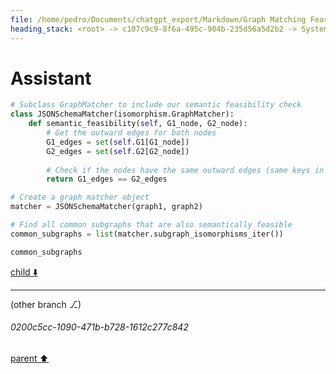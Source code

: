 ```yaml
---
file: /home/pedro/Documents/chatgpt_export/Markdown/Graph Matching Feasibility Explanation.md
heading_stack: <root> -> c107c9c9-8f6a-495c-904b-235d56a5d2b2 -> System -> 201c3e31-2aa4-4889-bf9a-7b2f47a7b304 -> System -> aaa251a3-5cb0-4526-a1ed-39cc659d7cc2 -> User -> 77b07057-503b-4e8f-bac8-e1a6de24738f -> Assistant -> Syntactic Feasibility -> Semantic Feasibility -> aaa2c26f-c4b8-4e51-8df5-fd93d6377e9e -> User -> 5103b6c1-bfb8-4864-8c23-7d1455a6a36d -> Assistant -> d1235c26-f990-48c6-b489-d93d840c3431 -> Assistant -> 4f565871-050f-49dd-955b-dc794660f886 -> Tool -> 217fd290-3683-4577-a0a6-24d240457cfa -> Assistant -> 0232b550-a655-4b35-8e31-c171ada0f0bf -> Assistant -> d05aeb1d-fff5-4a2d-b95c-62aaddffda84 -> Tool -> 0b721f7f-a563-4fc4-bf0d-f93aacf247ad -> Assistant -> aaa26d09-2862-438e-99fc-b8ef51118c85 -> User -> 441f8e72-1a9c-4a00-bfaa-d30af1944b7d -> Assistant -> 50a33b96-9d9e-4443-a492-ea52fddbc682 -> Tool -> 084ffc2f-44fa-41e3-8782-3d9f8082cce3 -> Assistant -> 1c3be440-f440-4784-bc72-3ef0a05652f4 -> Assistant
---
```

# Assistant

```python
# Subclass GraphMatcher to include our semantic feasibility check
class JSONSchemaMatcher(isomorphism.GraphMatcher):
    def semantic_feasibility(self, G1_node, G2_node):
        # Get the outward edges for both nodes
        G1_edges = set(self.G1[G1_node])
        G2_edges = set(self.G2[G2_node])
        
        # Check if the nodes have the same outward edges (same keys in JSON)
        return G1_edges == G2_edges

# Create a graph matcher object
matcher = JSONSchemaMatcher(graph1, graph2)

# Find all common subgraphs that are also semantically feasible
common_subgraphs = list(matcher.subgraph_isomorphisms_iter())

common_subgraphs
```

[child ⬇️](#0200c5cc-1090-471b-b728-1612c277c842)

---

(other branch ⎇)
###### 0200c5cc-1090-471b-b728-1612c277c842
[parent ⬆️](#1c3be440-f440-4784-bc72-3ef0a05652f4)
